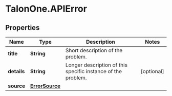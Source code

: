 # TalonOne.APIError

## Properties

Name | Type | Description | Notes
------------ | ------------- | ------------- | -------------
**title** | **String** | Short description of the problem. | 
**details** | **String** | Longer description of this specific instance of the problem. | [optional] 
**source** | [**ErrorSource**](ErrorSource.md) |  | 


